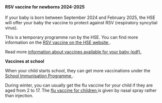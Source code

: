 ####  RSV vaccine for newborns 2024-2025

If your baby is born between September 2024 and February 2025, the HSE will
offer your baby the vaccine to protect against RSV (respiratory syncytial
virus).

This is a temporary programme run by the HSE. You can find more information on
the [ RSV vaccine on the HSE website
](https://www2.hse.ie/conditions/rsv/immunisation/) .

Read more [ information about vaccines available for your baby (pdf).
](https://www.hse.ie/eng/health/immunisation/pubinfo/pcischedule/engyourchildsimm.pdf)

**Vaccines at school**

When your child starts school, they can get more vaccinations under the [
School Immunisation Programme
](https://www.hse.ie/eng/health/immunisation/pubinfo/schoolprog/) .

During winter, you can usually get the flu vaccine for your child if they are
aged from 2 to 17. The [ flu vaccine for children
](https://www2.hse.ie/conditions/flu/childrens-flu-vaccine/) is given by nasal
spray rather than injection.
